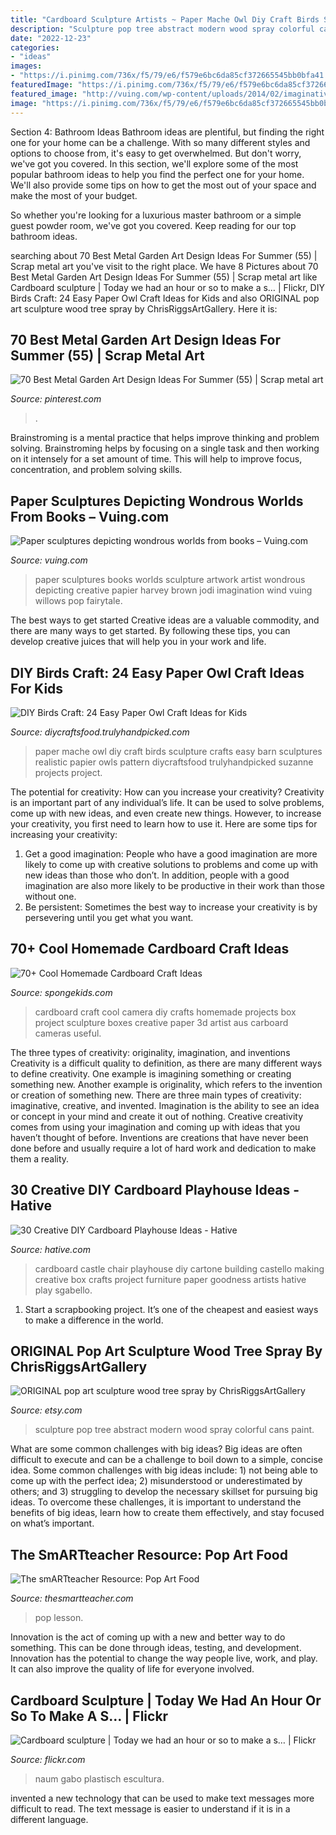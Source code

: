 ```yaml
---
title: "Cardboard Sculpture Artists ~ Paper Mache Owl Diy Craft Birds Sculpture Crafts Easy Barn Sculptures Realistic Papier Owls Pattern Diycraftsfood Trulyhandpicked Suzanne Projects Project"
description: "Sculpture pop tree abstract modern wood spray colorful cans paint"
date: "2022-12-23"
categories:
- "ideas"
images:
- "https://i.pinimg.com/736x/f5/79/e6/f579e6bc6da85cf372665545bb0bfa41.jpg"
featuredImage: "https://i.pinimg.com/736x/f5/79/e6/f579e6bc6da85cf372665545bb0bfa41.jpg"
featured_image: "http://vuing.com/wp-content/uploads/2014/02/imaginative-creative-paper-art-book-sculptures-artwork-2.jpg"
image: "https://i.pinimg.com/736x/f5/79/e6/f579e6bc6da85cf372665545bb0bfa41.jpg"
---
```



Section 4: Bathroom Ideas
Bathroom ideas are plentiful, but finding the right one for your home can be a challenge. With so many different styles and options to choose from, it's easy to get overwhelmed. But don't worry, we've got you covered.
In this section, we'll explore some of the most popular bathroom ideas to help you find the perfect one for your home. We'll also provide some tips on how to get the most out of your space and make the most of your budget.

So whether you're looking for a luxurious master bathroom or a simple guest powder room, we've got you covered. Keep reading for our top bathroom ideas.

	

		
searching about 70 Best Metal Garden Art Design Ideas For Summer (55) | Scrap metal art you've visit to the right place. We have 8 Pictures about 70 Best Metal Garden Art Design Ideas For Summer (55) | Scrap metal art like Cardboard sculpture | Today we had an hour or so to make a s… | Flickr, DIY Birds Craft: 24 Easy Paper Owl Craft Ideas for Kids and also ORIGINAL pop art sculpture wood tree spray by ChrisRiggsArtGallery. Here it is:
		
    
## 70 Best Metal Garden Art Design Ideas For Summer (55) | Scrap Metal Art

<img loading=lazy src="https://i.pinimg.com/736x/f5/79/e6/f579e6bc6da85cf372665545bb0bfa41.jpg" onerror="this.onerror=null;this.src='https://tse1.mm.bing.net/th?id=OIP.3H5YCSxGE6hEfs4aK8hwyAHaMV&amp;pid=15.1';" alt="70 Best Metal Garden Art Design Ideas For Summer (55) | Scrap metal art">

_Source: pinterest.com_

>. 

	

Brainstroming is a mental practice that helps improve thinking and problem solving. Brainstroming helps by focusing on a single task and then working on it intensely for a set amount of time. This will help to improve focus, concentration, and problem solving skills.

    
## Paper Sculptures Depicting Wondrous Worlds From Books – Vuing.com

<img loading=lazy src="http://vuing.com/wp-content/uploads/2014/02/imaginative-creative-paper-art-book-sculptures-artwork-2.jpg" onerror="this.onerror=null;this.src='https://tse4.mm.bing.net/th?id=OIP.wxqjfrDn3sFMvRnigLo0ZgHaHU&amp;pid=15.1';" alt="Paper sculptures depicting wondrous worlds from books – Vuing.com">

_Source: vuing.com_

>paper sculptures books worlds sculpture artwork artist wondrous depicting creative papier harvey brown jodi imagination wind vuing willows pop fairytale. 

	

The best ways to get started
Creative ideas are a valuable commodity, and there are many ways to get started. By following these tips, you can develop creative juices that will help you in your work and life.

    
## DIY Birds Craft: 24 Easy Paper Owl Craft Ideas For Kids

<img loading=lazy src="https://diycraftsfood.trulyhandpicked.com/wp-content/uploads/2016/06/DIY-owl-paper-craft_jt.jpg" onerror="this.onerror=null;this.src='https://tse3.mm.bing.net/th?id=OIP.2E0Dc39AWpOKietXTcLi2wHaKW&amp;pid=15.1';" alt="DIY Birds Craft: 24 Easy Paper Owl Craft Ideas for Kids">

_Source: diycraftsfood.trulyhandpicked.com_

>paper mache owl diy craft birds sculpture crafts easy barn sculptures realistic papier owls pattern diycraftsfood trulyhandpicked suzanne projects project. 

	

The potential for creativity: How can you increase your creativity?
Creativity is an important part of any individual’s life. It can be used to solve problems, come up with new ideas, and even create new things. However, to increase your creativity, you first need to learn how to use it. Here are some tips for increasing your creativity: 
1. Get a good imagination: People who have a good imagination are more likely to come up with creative solutions to problems and come up with new ideas than those who don’t. In addition, people with a good imagination are also more likely to be productive in their work than those without one. 
2. Be persistent: Sometimes the best way to increase your creativity is by persevering until you get what you want.

    
## 70+ Cool Homemade Cardboard Craft Ideas

<img loading=lazy src="http://spongekids.com/wp-content/uploads/2014/04/cardboard-crafts/21-diy-cardboard-craft-camera.jpg" onerror="this.onerror=null;this.src='https://tse3.mm.bing.net/th?id=OIP.UNgqKMiGlt1cnmAG4t01KgHaFi&amp;pid=15.1';" alt="70+ Cool Homemade Cardboard Craft Ideas">

_Source: spongekids.com_

>cardboard craft cool camera diy crafts homemade projects box project sculpture boxes creative paper 3d artist aus carboard cameras useful. 

	

The three types of creativity: originality, imagination, and inventions
Creativity is a difficult quality to definition, as there are many different ways to define creativity. One example is imagining something or creating something new. Another example is originality, which refers to the invention or creation of something new. 
There are three main types of creativity: imaginative, creative, and invented. Imagination is the ability to see an idea or concept in your mind and create it out of nothing. Creative creativity comes from using your imagination and coming up with ideas that you haven’t thought of before. Inventions are creations that have never been done before and usually require a lot of hard work and dedication to make them a reality.

    
## 30 Creative DIY Cardboard Playhouse Ideas - Hative

<img loading=lazy src="https://hative.com/wp-content/uploads/2014/04/cardboard-playhouse/29-cardboard-building.jpg" onerror="this.onerror=null;this.src='https://tse3.mm.bing.net/th?id=OIP.ttpKD-4h1c90QUFuNcXY9gHaFH&amp;pid=15.1';" alt="30 Creative DIY Cardboard Playhouse Ideas - Hative">

_Source: hative.com_

>cardboard castle chair playhouse diy cartone building castello making creative box crafts project furniture paper goodness artists hative play sgabello. 

	

1. Start a scrapbooking project. It’s one of the cheapest and easiest ways to make a difference in the world.

    
## ORIGINAL Pop Art Sculpture Wood Tree Spray By ChrisRiggsArtGallery

<img loading=lazy src="http://img0.etsystatic.com/000/0/6511601/il_fullxfull.340955628.jpg" onerror="this.onerror=null;this.src='https://tse4.mm.bing.net/th?id=OIP.1xm-xfPzMJr6i_CupF4hrgHaLQ&amp;pid=15.1';" alt="ORIGINAL pop art sculpture wood tree spray by ChrisRiggsArtGallery">

_Source: etsy.com_

>sculpture pop tree abstract modern wood spray colorful cans paint. 

	

What are some common challenges with big ideas?
Big ideas are often difficult to execute and can be a challenge to boil down to a simple, concise idea. Some common challenges with big ideas include: 1) not being able to come up with the perfect idea; 2) misunderstood or underestimated by others; and 3) struggling to develop the necessary skillset for pursuing big ideas. To overcome these challenges, it is important to understand the benefits of big ideas, learn how to create them effectively, and stay focused on what’s important.

    
## The SmARTteacher Resource: Pop Art Food

<img loading=lazy src="http://supplies.thesmartteacher.com.s3.amazonaws.com/assets/exchange/028.JPG" onerror="this.onerror=null;this.src='https://tse1.mm.bing.net/th?id=OIP.BzyAXDeg78QydNbXV1RhkQHaJ4&amp;pid=15.1';" alt="The smARTteacher Resource: Pop Art Food">

_Source: thesmartteacher.com_

>pop lesson. 

	

Innovation is the act of coming up with a new and better way to do something. This can be done through ideas, testing, and development. Innovation has the potential to change the way people live, work, and play. It can also improve the quality of life for everyone involved.

    
## Cardboard Sculpture | Today We Had An Hour Or So To Make A S… | Flickr

<img loading=lazy src="https://c1.staticflickr.com/1/113/312298860_41f26c5e2c_b.jpg" onerror="this.onerror=null;this.src='https://tse3.mm.bing.net/th?id=OIP.lBgPwOePCikXWl_Y1EvIMgHaJ4&amp;pid=15.1';" alt="Cardboard sculpture | Today we had an hour or so to make a s… | Flickr">

_Source: flickr.com_

>naum gabo plastisch escultura. 

	

invented a new technology that can be used to make text messages more difficult to read. The text message is easier to understand if it is in a different language.

